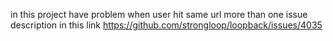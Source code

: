 in this project have problem when user hit same  url more than one issue description in this link https://github.com/strongloop/loopback/issues/4035
